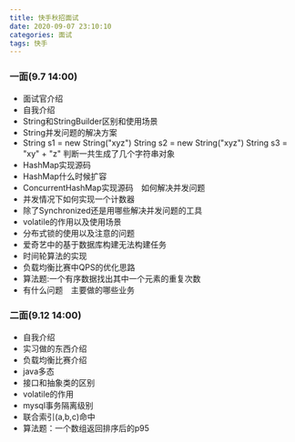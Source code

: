 ```yaml
---
title: 快手秋招面试
date: 2020-09-07 23:10:10
categories: 面试
tags: 快手
---
```


### 一面(9.7 14:00)
- 面试官介绍
- 自我介绍
- String和StringBuilder区别和使用场景
- String并发问题的解决方案
- String s1 = new String("xyz") String s2 = new String("xyz")  String s3 = "xy" + "z"
判断一共生成了几个字符串对象
- HashMap实现源码
- HashMap什么时候扩容
- ConcurrentHashMap实现源码　如何解决并发问题
- 并发情况下如何实现一个计数器
- 除了Synchronized还是用哪些解决并发问题的工具
- volatile的作用以及使用场景
- 分布式锁的使用以及注意的问题
- 爱奇艺中的基于数据库构建无法构建任务
- 时间轮算法的实现
- 负载均衡比赛中QPS的优化思路
- 算法题:一个有序数据找出其中一个元素的重复次数
- 有什么问题　主要做的哪些业务

### 二面(9.12 14:00)

- 自我介绍
- 实习做的东西介绍
- 负载均衡比赛介绍
- java多态
- 接口和抽象类的区别
- volatile的作用
- mysql事务隔离级别
- 联合索引(a,b,c)命中
- 算法题：一个数组返回排序后的p95